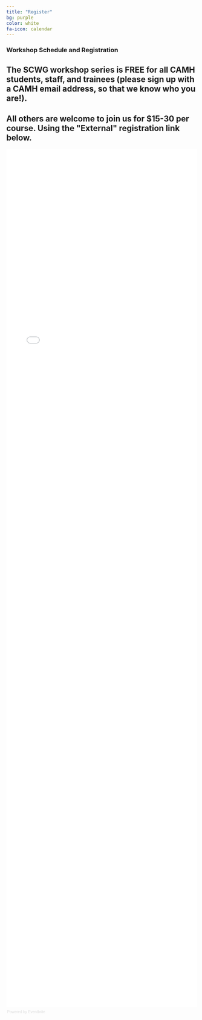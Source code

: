```yaml
---
title: "Register"
bg: purple
color: white 
fa-icon: calendar
---
```


### Workshop Schedule and Registration 

## The SCWG workshop series is FREE for all CAMH students, staff, and trainees (please sign up with a CAMH email address, so that we know who you are!). 

## All others are welcome to join us for $15-30 per course. Using the "External" registration link below.

<div style="width:100%; text-align:left;"><iframe src="//eventbrite.ca/tickets-external?eid=33593988524&ref=etckt" frameborder="0" height="2263" width="100%" vspace="0" hspace="0" marginheight="5" marginwidth="5" scrolling="auto" allowtransparency="true"></iframe><div style="font-family:Helvetica, Arial; font-size:10px; padding:5px 0 5px; margin:2px; width:100%; text-align:left;" ><a class="powered-by-eb" style="color: #dddddd; text-decoration: none;" target="_blank" href="http://www.eventbrite.ca/l/registration-online/">Powered by Eventbrite</a></div></div>

